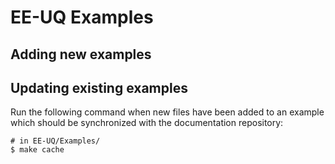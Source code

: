 
# EE-UQ Examples

## Adding new examples

## Updating existing examples

Run the following command when new files have been added to an example which should be synchronized with the documentation repository:

```shell
# in EE-UQ/Examples/
$ make cache
```
